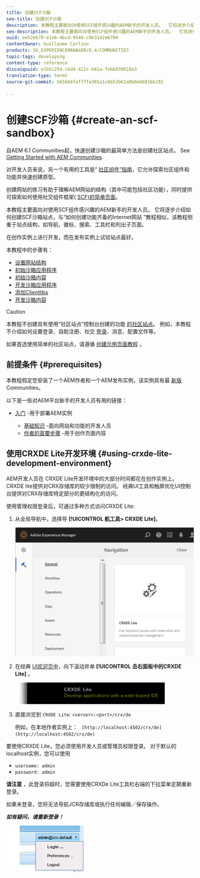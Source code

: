 ```yaml
---
title: 创建SCF沙箱
seo-title: 创建SCF沙箱
description: 本教程主要面向对使用SCF组件感兴趣的AEM新手的开发人员。  它将逐步介绍如何创建SCF沙箱站点
seo-description: 本教程主要面向对使用SCF组件感兴趣的AEM新手的开发人员。  它将逐步介绍如何创建SCF沙箱站点
uuid: ee52e670-e1e6-4bcd-9548-c963142e6704
contentOwner: Guillaume Carlino
products: SG_EXPERIENCEMANAGER/6.4/COMMUNITIES
topic-tags: developing
content-type: reference
discoiquuid: e1b5c25d-cbdd-421c-b81a-feb6039610a3
translation-type: tm+mt
source-git-commit: 565604feff7fa365a1c6b52b62a0b0eb681bb192

---
```




# 创建SCF沙箱 {#create-an-scf-sandbox}


自AEM 6.1 Communities起，快速创建沙箱的最简单方法是创建社区站点。 See [Getting Started with AEM Communities](getting-started.md).

对开发人员来说，另一个有用的工具是“ [社区组件”指南](components-guide.md)，它允许探索社区组件和功能并快速创建原型。

创建网站的练习有助于理解AEM网站的结构（其中可能包括社区功能），同时提供可探索如何使用社交组件框架( [SCF)的简单页面](scf.md)。

本教程主要面向对使用SCF组件感兴趣的AEM新手的开发人员。 它将逐步介绍如何创建SCF沙箱站点，与“如何创建功能齐备的Internet网站 [](../../help/sites-developing/website.md) ”教程相似，该教程侧重于站点结构，如导航、徽标、搜索、工具栏和列出子页面。

在创作实例上进行开发，而在发布实例上试验站点最好。

本教程中的步骤有：

* [设置网站结构](setup-website.md)
* [初始沙箱应用程序](initial-app.md)
* [初始沙箱内容](initial-content.md)
* [开发沙箱应用程序](develop-app.md)
* [添加Clientlibs](add-clientlibs.md)
* [开发沙箱内容](develop-content.md)

>[!CAUTION]
>
>本教程不创建具有使用“社区站点”控制台创建的功能 [的社区站点](sites-console.md)。 例如，本教程不介绍如何设置登录、自助注册、社交 [登录](social-login.md)、消息、配置文件等。
>
>如果首选使用简单的社区站点，请遵循 [创建示例页面教程](create-sample-page.md) 。

## 前提条件 {#prerequisites}

本教程假定您安装了一个AEM作者和一个AEM发布实例，该实例具有最 [新版](deploy-communities.md#latest-releases) Communities。

以下是一些对AEM平台新手的开发人员有用的链接：

* [入门](../../help/sites-deploying/deploy.md#getting-started) -用于部署AEM实例

   * [基础知识](../../help/sites-developing/the-basics.md) -面向网站和功能的开发人员
   * [作者的首要步骤](../../help/sites-authoring/first-steps.md) -用于创作页面内容

## 使用CRXDE Lite开发环境 {#using-crxde-lite-development-environment}

AEM开发人员在 [](../../help/sites-developing/developing-with-crxde-lite.md) CRXDE Lite开发环境中的大部分时间都花在创作实例上。 CRXDE lite提供对CRX存储库的较少限制的访问。 经典UI工具和触屏优化UI控制台提供对CRX存储库特定部分的更结构化的访问。

使用管理权限登录后，可通过多种方式访问CRXDE Lite:

1. 从全局导航中，选择导 **[!UICONTROL 航工具> CRXDE Lite]**。

   ![chlimage_1-350](assets/chlimage_1-350.png)

2. 在经典 [UI欢迎页中](http://localhost:4502/welcome.html)，向下滚动并单 **[!UICONTROL 击右面板中的CRXDE Lite]** 。

   ![chlimage_1-351](assets/chlimage_1-351.png)

3. 直接浏览到 `CRXDE Lite`: `<server>:<port>/crx/de`

   例如，在本地作者实例上： ` [http://localhost:4502/crx/de](http://localhost:4502/crx/de)`

要使用CRXDE Lite，您必须使用开发人员或管理员权限登录。 对于默认的localhost实例，您可以使用

* `username: admin`
* `password: admin`


**请注意** ，此登录将超时，您需要使用CRXDe Lite工具栏右端的下拉菜单定期重新登录。

如果未登录，您将无法导航JCR存储库或执行任何编辑／保存操作。

***如有疑问，请重新登录！***

![chlimage_1-352](assets/chlimage_1-352.png)
